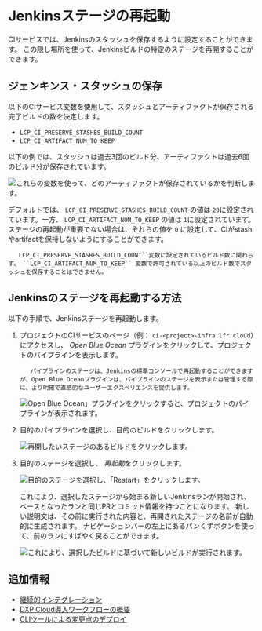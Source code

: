# Jenkinsステージの再起動

CIサービスでは、Jenkinsのスタッシュを保存するように設定することができます。 この隠し場所を使って、Jenkinsビルドの特定のステージを再開することができます。

## ジェンキンス・スタッシュの保存

以下のCIサービス変数を使用して、スタッシュとアーティファクトが保存される完了ビルドの数を決定します。

  - `LCP_CI_PRESERVE_STASHES_BUILD_COUNT`
  - `LCP_CI_ARTIFACT_NUM_TO_KEEP`

以下の例では、スタッシュは過去3回のビルド分、アーティファクトは過去6回のビルド分が保存されています。

![これらの変数を使って、どのアーティファクトが保存されているかを判断します。](./restarting-jenkins-stages/images/01.png)

デフォルトでは、 `LCP_CI_PRESERVE_STASHES_BUILD_COUNT` の値は `20`に設定されています。一方、 `LCP_CI_ARTIFACT_NUM_TO_KEEP` の値は `1`に設定されています。 ステージの再起動が重要でない場合は、それらの値を `0` に設定して、CIがstashやartifactを保持しないようにすることができます。

``` important::
   LCP_CI_PRESERVE_STASHES_BUILD_COUNT``変数に設定されているビルド数に関わらず、 ``LCP_CI_ARTIFACT_NUM_TO_KEEP`` 変数で許可されている以上のビルド数でスタッシュを保存することはできません。
```

## Jenkinsのステージを再起動する方法

以下の手順で、Jenkinsステージを再起動します。

1.  プロジェクトのCIサービスのページ（例： `ci-<project>-infra.lfr.cloud`）にアクセスし、 *Open Blue Ocean* プラグインをクリックして、プロジェクトのパイプラインを表示します。

    ``` note::
       パイプラインのステージは、Jenkinsの標準コンソールで再起動することができますが、Open Blue Oceanプラグインは、パイプラインのステージを表示または管理する際に、より明確で直感的なユーザーエクスペリエンスを提供します。
    ```

    ![Open Blue Ocean」プラグインをクリックすると、プロジェクトのパイプラインが表示されます。](./restarting-jenkins-stages/images/02.png)

2.  目的のパイプラインを選択し、目的のビルドをクリックします。

    ![再開したいステージのあるビルドをクリックします。](./restarting-jenkins-stages/images/03.png)

3.  目的のステージを選択し、 *再起動*をクリックします。

    ![目的のステージを選択し、「Restart」をクリックします。](./restarting-jenkins-stages/images/04.png)

    これにより、選択したステージから始まる新しいJenkinsランが開始され、ベースとなったランと同じPRとコミット情報を持つことになります。 新しい説明文は、その前に実行された内容と、再開されたステージの名前が自動的に生成されます。 ナビゲーションバーの左上にあるパンくずボタンを使って、前のランにすばやく戻ることができます。

    ![これにより、選択したビルドに基づいて新しいビルドが実行されます。](./restarting-jenkins-stages/images/05.png)

## 追加情報

  - [継続的インテグレーション](../platform-services/continuous-integration.md)
  - [DXP Cloud導入ワークフローの概要](./overview-of-the-dxp-cloud-deployment-workflow.md)
  - [CLIツールによる変更点のデプロイ](./deploying-changes-via-the-cli-tool.md)
